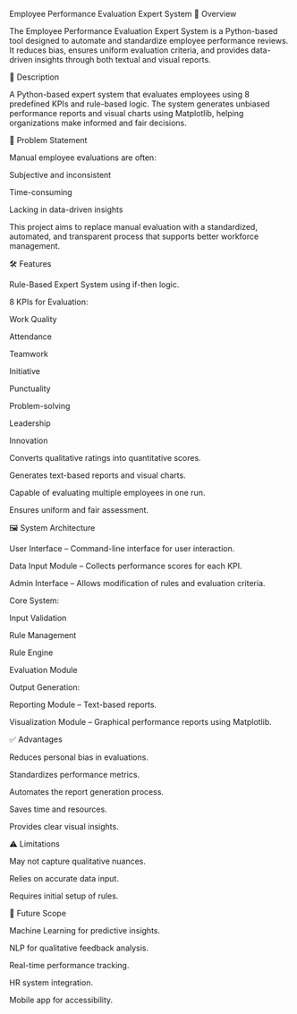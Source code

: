 Employee Performance Evaluation Expert System
📌 Overview

The Employee Performance Evaluation Expert System is a Python-based tool designed to automate and standardize employee performance reviews.
It reduces bias, ensures uniform evaluation criteria, and provides data-driven insights through both textual and visual reports.

📝 Description

A Python-based expert system that evaluates employees using 8 predefined KPIs and rule-based logic. The system generates unbiased performance reports and visual charts using Matplotlib, helping organizations make informed and fair decisions.

🎯 Problem Statement

Manual employee evaluations are often:

Subjective and inconsistent

Time-consuming

Lacking in data-driven insights

This project aims to replace manual evaluation with a standardized, automated, and transparent process that supports better workforce management.

🛠 Features

Rule-Based Expert System using if-then logic.

8 KPIs for Evaluation:

Work Quality

Attendance

Teamwork

Initiative

Punctuality

Problem-solving

Leadership

Innovation

Converts qualitative ratings into quantitative scores.

Generates text-based reports and visual charts.

Capable of evaluating multiple employees in one run.

Ensures uniform and fair assessment.

🖼 System Architecture

User Interface – Command-line interface for user interaction.

Data Input Module – Collects performance scores for each KPI.

Admin Interface – Allows modification of rules and evaluation criteria.

Core System:

Input Validation

Rule Management

Rule Engine

Evaluation Module

Output Generation:

Reporting Module – Text-based reports.

Visualization Module – Graphical performance reports using Matplotlib.

✅ Advantages

Reduces personal bias in evaluations.

Standardizes performance metrics.

Automates the report generation process.

Saves time and resources.

Provides clear visual insights.

⚠️ Limitations

May not capture qualitative nuances.

Relies on accurate data input.

Requires initial setup of rules.

🔮 Future Scope

Machine Learning for predictive insights.

NLP for qualitative feedback analysis.

Real-time performance tracking.

HR system integration.

Mobile app for accessibility.

